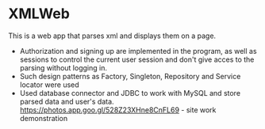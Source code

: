 # XMLWeb
This is a web app that parses xml and displays them on a page.

- Authorization and signing up are implemented in the program, as well as sessions to control the current user session and don't give acces to the parsing without logging in.
- Such design patterns as Factory, Singleton, Repository and Service locator were used
- Used database connector and JDBC to work with MySQL and store parsed data and user's data.
https://photos.app.goo.gl/528Z23XHne8CnFL69 - site work demonstration
